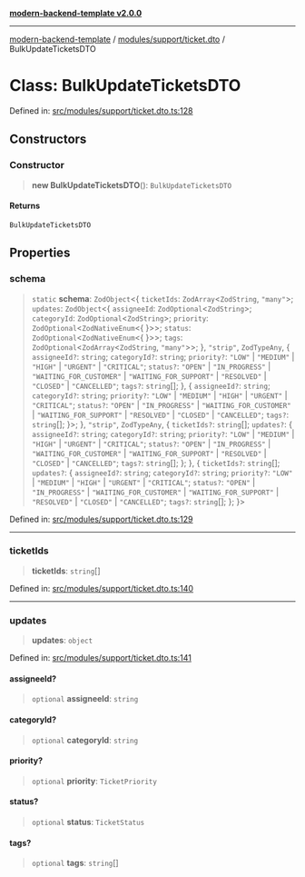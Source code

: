 [**modern-backend-template v2.0.0**](../../../../README.md)

***

[modern-backend-template](../../../../modules.md) / [modules/support/ticket.dto](../README.md) / BulkUpdateTicketsDTO

# Class: BulkUpdateTicketsDTO

Defined in: [src/modules/support/ticket.dto.ts:128](https://github.com/maemreyo/saas-4cus-nodejs/blob/1a77de11cd6eaefe66c31c7f5de281673fc25ce5/src/modules/support/ticket.dto.ts#L128)

## Constructors

### Constructor

> **new BulkUpdateTicketsDTO**(): `BulkUpdateTicketsDTO`

#### Returns

`BulkUpdateTicketsDTO`

## Properties

### schema

> `static` **schema**: `ZodObject`\<\{ `ticketIds`: `ZodArray`\<`ZodString`, `"many"`\>; `updates`: `ZodObject`\<\{ `assigneeId`: `ZodOptional`\<`ZodString`\>; `categoryId`: `ZodOptional`\<`ZodString`\>; `priority`: `ZodOptional`\<`ZodNativeEnum`\<\{ \}\>\>; `status`: `ZodOptional`\<`ZodNativeEnum`\<\{ \}\>\>; `tags`: `ZodOptional`\<`ZodArray`\<`ZodString`, `"many"`\>\>; \}, `"strip"`, `ZodTypeAny`, \{ `assigneeId?`: `string`; `categoryId?`: `string`; `priority?`: `"LOW"` \| `"MEDIUM"` \| `"HIGH"` \| `"URGENT"` \| `"CRITICAL"`; `status?`: `"OPEN"` \| `"IN_PROGRESS"` \| `"WAITING_FOR_CUSTOMER"` \| `"WAITING_FOR_SUPPORT"` \| `"RESOLVED"` \| `"CLOSED"` \| `"CANCELLED"`; `tags?`: `string`[]; \}, \{ `assigneeId?`: `string`; `categoryId?`: `string`; `priority?`: `"LOW"` \| `"MEDIUM"` \| `"HIGH"` \| `"URGENT"` \| `"CRITICAL"`; `status?`: `"OPEN"` \| `"IN_PROGRESS"` \| `"WAITING_FOR_CUSTOMER"` \| `"WAITING_FOR_SUPPORT"` \| `"RESOLVED"` \| `"CLOSED"` \| `"CANCELLED"`; `tags?`: `string`[]; \}\>; \}, `"strip"`, `ZodTypeAny`, \{ `ticketIds?`: `string`[]; `updates?`: \{ `assigneeId?`: `string`; `categoryId?`: `string`; `priority?`: `"LOW"` \| `"MEDIUM"` \| `"HIGH"` \| `"URGENT"` \| `"CRITICAL"`; `status?`: `"OPEN"` \| `"IN_PROGRESS"` \| `"WAITING_FOR_CUSTOMER"` \| `"WAITING_FOR_SUPPORT"` \| `"RESOLVED"` \| `"CLOSED"` \| `"CANCELLED"`; `tags?`: `string`[]; \}; \}, \{ `ticketIds?`: `string`[]; `updates?`: \{ `assigneeId?`: `string`; `categoryId?`: `string`; `priority?`: `"LOW"` \| `"MEDIUM"` \| `"HIGH"` \| `"URGENT"` \| `"CRITICAL"`; `status?`: `"OPEN"` \| `"IN_PROGRESS"` \| `"WAITING_FOR_CUSTOMER"` \| `"WAITING_FOR_SUPPORT"` \| `"RESOLVED"` \| `"CLOSED"` \| `"CANCELLED"`; `tags?`: `string`[]; \}; \}\>

Defined in: [src/modules/support/ticket.dto.ts:129](https://github.com/maemreyo/saas-4cus-nodejs/blob/1a77de11cd6eaefe66c31c7f5de281673fc25ce5/src/modules/support/ticket.dto.ts#L129)

***

### ticketIds

> **ticketIds**: `string`[]

Defined in: [src/modules/support/ticket.dto.ts:140](https://github.com/maemreyo/saas-4cus-nodejs/blob/1a77de11cd6eaefe66c31c7f5de281673fc25ce5/src/modules/support/ticket.dto.ts#L140)

***

### updates

> **updates**: `object`

Defined in: [src/modules/support/ticket.dto.ts:141](https://github.com/maemreyo/saas-4cus-nodejs/blob/1a77de11cd6eaefe66c31c7f5de281673fc25ce5/src/modules/support/ticket.dto.ts#L141)

#### assigneeId?

> `optional` **assigneeId**: `string`

#### categoryId?

> `optional` **categoryId**: `string`

#### priority?

> `optional` **priority**: `TicketPriority`

#### status?

> `optional` **status**: `TicketStatus`

#### tags?

> `optional` **tags**: `string`[]
